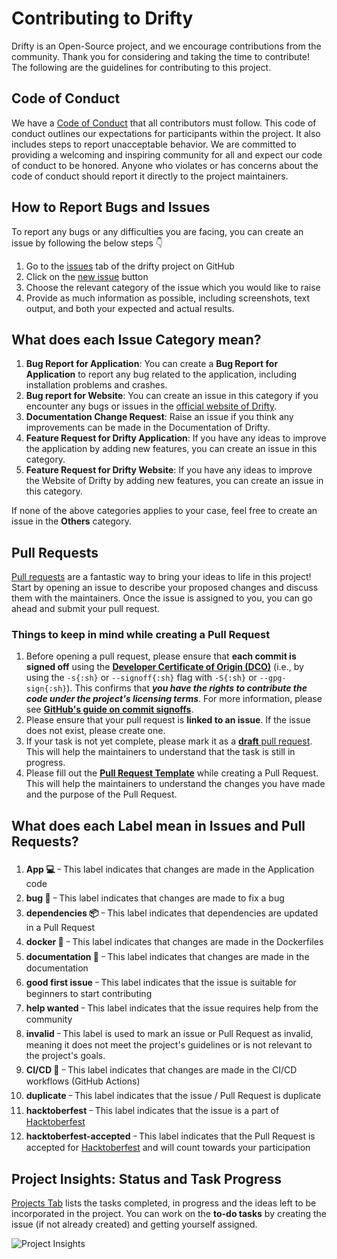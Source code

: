 # Contributing to Drifty

Drifty is an Open-Source project, and we encourage contributions from the community.
Thank you for considering and taking the time to contribute!
The following are the guidelines for contributing to this project.

## Code of Conduct

We have a [Code of Conduct](https://github.com/SaptarshiSarkar12/Drifty/blob/master/CODE_OF_CONDUCT.md) that all contributors must follow.
This code of conduct outlines our expectations for participants within the project. It also includes steps to report unacceptable behavior.
We are committed to providing a welcoming and inspiring community for all and expect our code of conduct to be honored. Anyone who violates or has concerns about the code of conduct should report it directly to the project maintainers.

## How to Report Bugs and Issues

To report any bugs or any difficulties you are facing, you can create an issue by following the below steps 👇

1. Go to the [issues](https://github.com/SaptarshiSarkar12/Drifty/issues) tab of the drifty project on GitHub
2. Click on the [new issue](https://github.com/SaptarshiSarkar12/Drifty/issues/new/choose) button
3. Choose the relevant category of the issue which you would like to raise
4. Provide as much information as possible, including screenshots, text output, and both your expected and actual results.

## What does each Issue Category mean?

1. **Bug Report for Application**:
   You can create a **Bug Report for Application** to report any bug related to the application, including installation problems and crashes.
2. **Bug report for Website**:
   You can create an issue in this category if you encounter any bugs or issues in the [official website of Drifty](https://drifty.vercel.app/).
3. **Documentation Change Request**:
   Raise an issue if you think any improvements can be made in the Documentation of Drifty.
4. **Feature Request for Drifty Application**:
   If you have any ideas to improve the application by adding new features, you can create an issue in this category.
5. **Feature Request for Drifty Website**:
   If you have any ideas to improve the Website of Drifty by adding new features, you can create an issue in this category.

If none of the above categories applies to your case, feel free to create an issue in the **Others** category.

## Pull Requests

[Pull requests](https://github.com/SaptarshiSarkar12/Drifty/pulls) are a fantastic way to bring your ideas to life in this project! Start by opening an issue to describe your proposed changes and discuss them with the maintainers. Once the issue is assigned to you, you can go ahead and submit your pull request.

### Things to keep in mind while creating a Pull Request

1. Before opening a pull request, please ensure that **each commit is signed off** using the [**Developer Certificate of Origin (DCO)**](https://en.wikipedia.org/wiki/Developer_Certificate_of_Origin) (i.e., by using the `-s{:sh}` or `--signoff{:sh}` flag with `-S{:sh}` or `--gpg-sign{:sh}`). This confirms that _**you have the rights to contribute the code under the project's licensing terms**_. For more information, please see [**GitHub's guide on commit signoffs**](https://docs.github.com/en/authentication/managing-commit-signature-verification/signing-commits).
2. Please ensure that your pull request is **linked to an issue**. If the issue does not exist, please create one.
3. If your task is not yet complete, please mark it as a [**draft** pull request](https://docs.github.com/en/pull-requests/collaborating-with-pull-requests/proposing-changes-to-your-work-with-pull-requests/changing-the-stage-of-a-pull-request#converting-a-pull-request-to-a-draft). This will help the maintainers to understand that the task is still in progress.
4. Please fill out the [**Pull Request Template**](https://github.com/SaptarshiSarkar12/Drifty/blob/master/.github/pull_request_template.md) while creating a Pull Request. This will help the maintainers to understand the changes you have made and the purpose of the Pull Request.

## What does each Label mean in Issues and Pull Requests?

1. **App 💻** ᠆
   This label indicates that changes are made in the Application code
2. **bug 🐛** ᠆
   This label indicates that changes are made to fix a bug
3. **dependencies 📦️** ᠆
   This label indicates that dependencies are updated in a Pull Request
4. **docker 🐋** ᠆
   This label indicates that changes are made in the Dockerfiles
5. **documentation 📝** ᠆
   This label indicates that changes are made in the documentation
6. **good first issue** ᠆
   This label indicates that the issue is suitable for beginners to start contributing
7. **help wanted** ᠆
   This label indicates that the issue requires help from the community
8. **invalid** ᠆
   This label is used to mark an issue or Pull Request as invalid, meaning it does not meet the project's guidelines or is not relevant to the project's goals.
9. **CI/CD 🔁** ᠆
   This label indicates that changes are made in the CI/CD workflows (GitHub Actions)
10. **duplicate** ᠆
    This label indicates that the issue / Pull Request is duplicate
11. **hacktoberfest** ᠆
    This label indicates that the issue is a part of [Hacktoberfest](https://hacktoberfest.com/)
12. **hacktoberfest-accepted** ᠆
    This label indicates that the Pull Request is accepted for [Hacktoberfest](https://hacktoberfest.com/) and will count towards your participation

## Project Insights: Status and Task Progress

[Projects Tab](https://github.com/users/SaptarshiSarkar12/projects/3) lists the tasks completed, in progress and the ideas left to be incorporated in the project. You can work on the **to-do tasks** by creating the issue (if not already created) and getting yourself assigned.

![Project Insights](https://github.com/user-attachments/assets/292c5c90-fbee-4eb0-8912-02faea96ad23)
